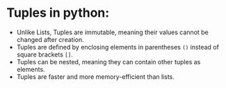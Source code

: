 # Tuples in python:

- Unlike Lists,  Tuples are immutable, meaning their values cannot be changed after creation.
- Tuples are defined by enclosing elements in parentheses `()` instead of square brackets `[]`.
- Tuples can be nested, meaning they can contain other tuples as elements.
- Tuples are faster and more memory-efficient than lists.

